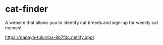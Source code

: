 # cat-finder
A website that allows you to identify cat breeds and sign-up for weekly cat memes!

https://papaya-tulumba-8b7fdc.netlify.app/

